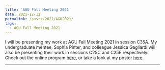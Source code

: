 ```yaml
---
title: 'AGU Fall Meeting 2021'
date: 2021-12-12
permalink: /posts/2021/AGU2021/
tags:
  - AGU Fall Meeting 2021
---
```


I will be presenting my work at AGU Fall Meeting 2021 in session C35A. My undergraduate mentee, Sophia Pinter, and colleague Jessica Gagliardi will also be 
presenting their work in sessions C25C and C25E respectively. Check out the online program [here](https://agu.confex.com/agu/fm21/meetingapp.cgi/Home/0), or take a look at my poster [here](https://gavinpiccione.github.io/files/AGU2021_poster_GP_1.pdf).

------
